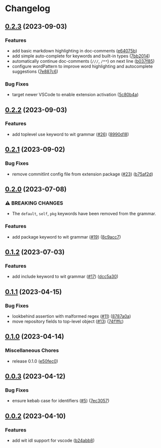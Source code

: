 # Changelog

## [0.2.3](https://github.com/bytecodealliance/vscode-wit/compare/wit-idl-v0.2.2...wit-idl-v0.2.3) (2023-09-03)


### Features

* add basic markdown highlighting in doc-comments ([e64075b](https://github.com/bytecodealliance/vscode-wit/commit/e64075b4c76041e3262f690b1e8f918bc69b74b6))
* add simple auto-complete for keywords and built-in types ([7bb2014](https://github.com/bytecodealliance/vscode-wit/commit/7bb2014f3d08b3d5a7084008163b2580d758366f))
* automatically continue doc-comments (`///`, `/**`) on next line ([b037f85](https://github.com/bytecodealliance/vscode-wit/commit/b037f853533db8323dd988f98afe0951440b7bf6))
* configure wordPattern to improve word highlighting and autocomplete suggestions ([7e887c6](https://github.com/bytecodealliance/vscode-wit/commit/7e887c6e50ff76576abc4d7ef45cc61e626124fc))


### Bug Fixes

* target newer VSCode to enable extension activation ([5c80b4a](https://github.com/bytecodealliance/vscode-wit/commit/5c80b4ad730f79100ced29970e963d034ff09dc6))

## [0.2.2](https://github.com/bytecodealliance/vscode-wit/compare/wit-idl-v0.2.1...wit-idl-v0.2.2) (2023-09-03)


### Features

* add toplevel use keyword to wit grammar ([#26](https://github.com/bytecodealliance/vscode-wit/issues/26)) ([8990d18](https://github.com/bytecodealliance/vscode-wit/commit/8990d1836f2eb9e03de2fad0cb1d7acd1e7e61cb))

## [0.2.1](https://github.com/bytecodealliance/vscode-wit/compare/wit-idl-v0.2.0...wit-idl-v0.2.1) (2023-09-02)


### Bug Fixes

* remove commitlint config file from extension package ([#23](https://github.com/bytecodealliance/vscode-wit/issues/23)) ([b75af2d](https://github.com/bytecodealliance/vscode-wit/commit/b75af2d050344f545f6c7dc848a6cd8a01160517))

## [0.2.0](https://github.com/bytecodealliance/vscode-wit/compare/wit-idl-v0.1.2...wit-idl-v0.2.0) (2023-07-08)


### ⚠ BREAKING CHANGES

* The `default`, `self`, `pkg` keywords have been removed from the grammar.

### Features

* add package keyword to wit grammar ([#19](https://github.com/bytecodealliance/vscode-wit/issues/19)) ([8c9acc7](https://github.com/bytecodealliance/vscode-wit/commit/8c9acc7cb65b2dec1f15f2de8557c2e2f21e347c))

## [0.1.2](https://github.com/bytecodealliance/vscode-wit/compare/wit-idl-v0.1.1...wit-idl-v0.1.2) (2023-07-03)


### Features

* add include keyword to wit grammar ([#17](https://github.com/bytecodealliance/vscode-wit/issues/17)) ([dcc5a30](https://github.com/bytecodealliance/vscode-wit/commit/dcc5a30d300146eac0ee5fac8287a4d30ce6106f))

## [0.1.1](https://github.com/bytecodealliance/vscode-wit/compare/wit-idl-v0.1.0...wit-idl-v0.1.1) (2023-04-15)


### Bug Fixes

* lookbehind assertion with malformed regex ([#11](https://github.com/bytecodealliance/vscode-wit/issues/11)) ([8787a0a](https://github.com/bytecodealliance/vscode-wit/commit/8787a0a9c283249448f07a7ee97d2a9e7365e4ac))
* move repository fields to top-level object ([#13](https://github.com/bytecodealliance/vscode-wit/issues/13)) ([74f1ffc](https://github.com/bytecodealliance/vscode-wit/commit/74f1ffcf9ed0bd700066e51721bff042a1589c93))

## [0.1.0](https://github.com/bytecodealliance/vscode-wit/compare/wit-idl-v0.0.3...wit-idl-v0.1.0) (2023-04-14)


### Miscellaneous Chores

* release 0.1.0 ([e50fec0](https://github.com/bytecodealliance/vscode-wit/commit/e50fec096a700b25b98570381eb77f2be9962ab2))

## [0.0.3](https://github.com/bytecodealliance/vscode-wit/compare/wit-idl-v0.0.2...wit-idl-v0.0.3) (2023-04-12)


### Bug Fixes

* ensure kebab case for identifiers ([#5](https://github.com/bytecodealliance/vscode-wit/issues/5)) ([7ec3057](https://github.com/bytecodealliance/vscode-wit/commit/7ec30578ba6257669a40fa757688a82eebcef992))

## [0.0.2](https://github.com/bytecodealliance/vscode-wit/compare/wit-idl-v0.0.1...wit-idl-v0.0.2) (2023-04-10)


### Features

* add wit idl support for vscode ([b24abb8](https://github.com/bytecodealliance/vscode-wit/commit/b24abb873864a3d1fae838f101b7e3a06183e6a2))
